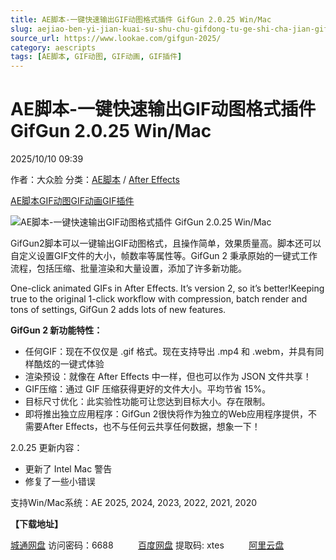 ```yaml
---
title: AE脚本-一键快速输出GIF动图格式插件 GifGun 2.0.25 Win/Mac
slug: aejiao-ben-yi-jian-kuai-su-shu-chu-gifdong-tu-ge-shi-cha-jian-gifgun-2-0-25-win-mac
source_url: https://www.lookae.com/gifgun-2025/
category: aescripts
tags: [AE脚本, GIF动图, GIF动画, GIF插件]
---
```

# AE脚本-一键快速输出GIF动图格式插件 GifGun 2.0.25 Win/Mac

2025/10/10 09:39

作者：大众脸
分类：[AE脚本](https://www.lookae.com/after-effects/aescripts/) / [After Effects](https://www.lookae.com/after-effects/)

[AE脚本](https://www.lookae.com/tag/ae%e8%84%9a%e6%9c%ac/)[GIF动图](https://www.lookae.com/tag/gif%e5%8a%a8%e5%9b%be/)[GIF动画](https://www.lookae.com/tag/gif%e5%8a%a8%e7%94%bb/)[GIF插件](https://www.lookae.com/tag/gif%e6%8f%92%e4%bb%b6/)

![AE脚本-一键快速输出GIF动图格式插件 GifGun 2.0.25 Win/Mac](https://www.lookae.com/wp-content/uploads/2023/08/GifGun-2.jpg "AE脚本-一键快速输出GIF动图格式插件 GifGun 2.0.25 Win/Mac-LookAE.com")

GifGun2脚本可以一键输出GIF动图格式，且操作简单，效果质量高。脚本还可以自定义设置GIF文件的大小，帧数率等属性等。GifGun 2 秉承原始的一键式工作流程，包括压缩、批量渲染和大量设置，添加了许多新功能。

One-click animated GIFs in After Effects. It’s version 2, so it’s better!Keeping true to the original 1-click workflow with compression, batch render and tons of settings, GifGun 2 adds lots of new features.

**GifGun 2 新功能特性：**

* 任何GIF：现在不仅仅是 .gif 格式。现在支持导出 .mp4 和 .webm，并具有同样酷炫的一键式体验
* 渲染预设：就像在 After Effects 中一样，但也可以作为 JSON 文件共享！
* GIF压缩：通过 GIF 压缩获得更好的文件大小。平均节省 15%。
* 目标尺寸优化：此实验性功能可让您达到目标大小。存在限制。
* 即将推出独立应用程序：GifGun 2很快将作为独立的Web应用程序提供，不需要After Effects，也不与任何云共享任何数据，想象一下！

2.0.25 更新内容：

* 更新了 Intel Mac 警告
* 修复了一些小错误

支持Win/Mac系统：AE 2025, 2024, 2023, 2022, 2021, 2020

**【下载地址】**

[城通网盘](https://url70.ctfile.com/f/2827370-8449539730-3579cb?p=4431) 访问密码：6688          [百度网盘](https://pan.baidu.com/s/10JZqbYd1SccwFsHt-0_siw?pwd=xtes) 提取码: xtes          [阿里云盘](https://www.alipan.com/s/SxkR8Ecfmdk)

